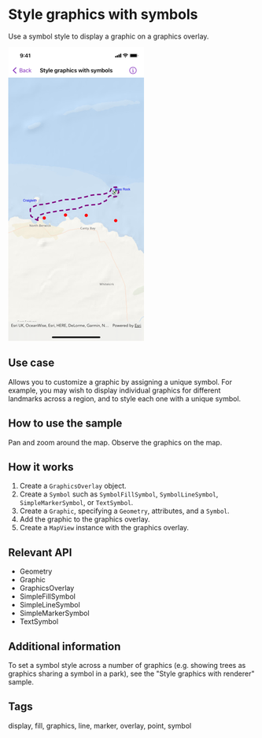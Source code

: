 # Style graphics with symbols

Use a symbol style to display a graphic on a graphics overlay.

![Screenshot of style graphics with symbols sample](style-graphics-with-symbols.png)

## Use case

Allows you to customize a graphic by assigning a unique symbol. For example, you may wish to display individual graphics for different landmarks across a region, and to style each one with a unique symbol.  

## How to use the sample

Pan and zoom around the map. Observe the graphics on the map.

## How it works

1. Create a `GraphicsOverlay` object.
2. Create a `Symbol` such as `SymbolFillSymbol`, `SymbolLineSymbol`, `SimpleMarkerSymbol`, or `TextSymbol`.
3. Create a `Graphic`, specifying a `Geometry`, attributes, and a `Symbol`.
4. Add the graphic to the graphics overlay.
5. Create a `MapView` instance with the graphics overlay.

## Relevant API

* Geometry
* Graphic
* GraphicsOverlay
* SimpleFillSymbol
* SimpleLineSymbol
* SimpleMarkerSymbol
* TextSymbol

## Additional information

To set a symbol style across a number of graphics (e.g. showing trees as graphics sharing a symbol in a park), see the "Style graphics with renderer" sample.

## Tags

display, fill, graphics, line, marker, overlay, point, symbol